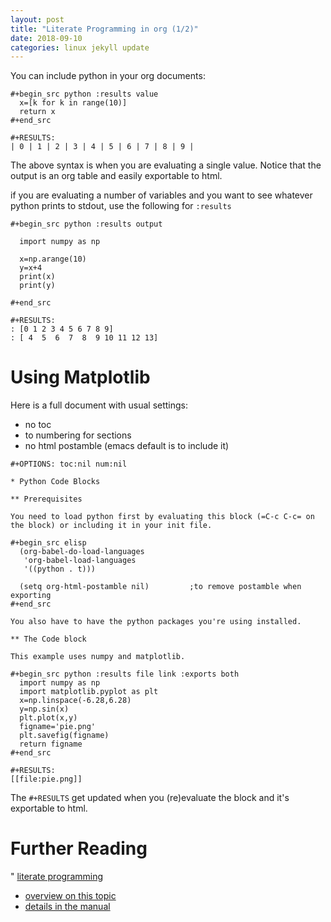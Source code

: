 ```yaml
---
layout: post
title: "Literate Programming in org (1/2)"
date: 2018-09-10
categories: linux jekyll update
---
```


You can include python in your org documents:

``` 
#+begin_src python :results value
  x=[k for k in range(10)]
  return x
#+end_src

#+RESULTS:
| 0 | 1 | 2 | 3 | 4 | 5 | 6 | 7 | 8 | 9 |
```

The above syntax is when you are evaluating a single value. Notice that the output is an org table and easily exportable to html.

if you are evaluating a number of variables and you want to see whatever python prints to stdout, use the following for `:results`

``` 
#+begin_src python :results output

  import numpy as np

  x=np.arange(10)
  y=x+4
  print(x)
  print(y)

#+end_src

#+RESULTS:
: [0 1 2 3 4 5 6 7 8 9]
: [ 4  5  6  7  8  9 10 11 12 13]
```

# Using Matplotlib

Here is a full document with usual settings:

* no toc
* to numbering for sections
* no html postamble (emacs default is to include it)

```
#+OPTIONS: toc:nil num:nil

* Python Code Blocks

** Prerequisites

You need to load python first by evaluating this block (=C-c C-c= on the block) or including it in your init file.

#+begin_src elisp
  (org-babel-do-load-languages
   'org-babel-load-languages
   '((python . t)))

  (setq org-html-postamble nil) 		;to remove postamble when exporting
#+end_src

You also have to have the python packages you're using installed.

** The Code block

This example uses numpy and matplotlib.

#+begin_src python :results file link :exports both
  import numpy as np
  import matplotlib.pyplot as plt
  x=np.linspace(-6.28,6.28)
  y=np.sin(x)
  plt.plot(x,y)
  figname='pie.png'
  plt.savefig(figname)
  return figname
#+end_src

#+RESULTS:
[[file:pie.png]]
```
The `#+RESULTS` get updated when you  (re)evaluate the block and it's exportable to html.

# Further Reading
" [literate programming](https://en.m.wikipedia.org/wiki/Literate_programming)
* [overview on this topic](https://orgmode.org/worg/org-contrib/babel/languages/ob-doc-python.html)
* [details in the manual](https://orgmode.org/manual/Results-of-Evaluation.html#Results-of-Evaluation)
